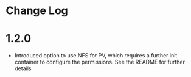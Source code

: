 # Change Log

# 1.2.0

* Introduced option to use NFS for PV, which requires a further init container to configure the permissions. See the README for further details
